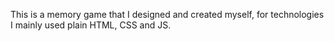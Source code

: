 This is a memory game that I designed and created myself, for technologies I mainly used plain HTML, CSS and JS.
